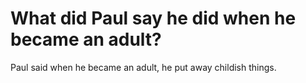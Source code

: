 # What did Paul say he did when he became an adult?

Paul said when he became an adult, he put away childish things.
